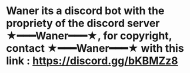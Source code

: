 # Waner its a discord bot with the propriety of the discord server ★━━━Waner━━━★, for copyright, contact ★━━━Waner━━━★ with this link : https://discord.gg/bKBMZz8
